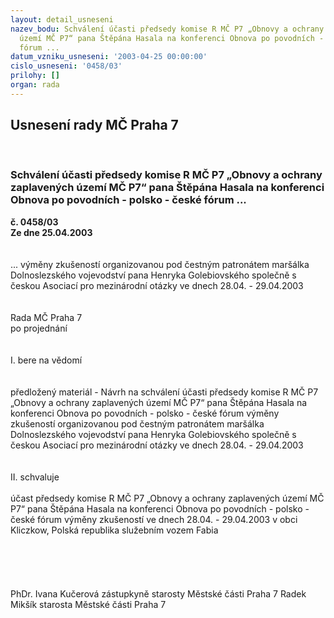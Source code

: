 ```yaml
---
layout: detail_usneseni
nazev_bodu: Schválení účasti předsedy komise R MČ P7 „Obnovy a ochrany zaplavených
  území MČ P7“ pana Štěpána Hasala na konferenci Obnova po povodních - polsko - české
  fórum ...
datum_vzniku_usneseni: '2003-04-25 00:00:00'
cislo_usneseni: '0458/03'
prilohy: []
organ: rada
---
```

<div id="ucUsn_pList" class="usn">
	<span><h2>Usnesení rady MČ Praha 7 </h2>
<br></span><div class="standBody">
<span><h3>Schválení účasti předsedy komise R MČ P7 „Obnovy a ochrany zaplavených území MČ P7“ pana Štěpána Hasala na konferenci Obnova po povodních - polsko - české fórum ...</h3></span><div class="center">
		<strong>č. 0458/03</strong><br>
	</div>
<div class="center">
		<strong>Ze dne 25.04.2003</strong><br><br>
	</div>
<br>... výměny zkušeností organizovanou pod čestným patronátem maršálka Dolnoslezského vojevodství pana Henryka Golebiovského společně s českou Asociací pro mezinárodní otázky ve dnech 28.04. - 29.04.2003 <br><br><br>Rada MČ Praha 7<br>po projednání<br><br><br>I.	bere na vědomí<br><br> <br>předložený materiál - Návrh na schválení účasti předsedy komise R MČ P7 „Obnovy a ochrany zaplavených území MČ P7“ pana Štěpána Hasala na konferenci Obnova po povodních - polsko - české fórum výměny zkušeností organizovanou pod čestným patronátem maršálka Dolnoslezského vojevodství pana Henryka Golebiovského společně s českou Asociací pro mezinárodní otázky ve dnech 28.04. - 29.04.2003<br><br><br>II.	schvaluje <br><br>účast předsedy komise R MČ P7 „Obnovy a ochrany zaplavených území MČ P7“  pana Štěpána Hasala na konferenci Obnova po povodních - polsko - české fórum výměny zkušeností ve dnech 28.04. - 29.04.2003 v obci Kliczkow, Polská republika služebním vozem Fabia<br><br><br><br> <br>	<br>PhDr. Ivana Kučerová zástupkyně starosty Městské části Praha 7	 Radek Mikšík starosta Městské části Praha 7<br>	<br><br>
</div>
</div>